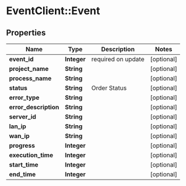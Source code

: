 # EventClient::Event

## Properties
Name | Type | Description | Notes
------------ | ------------- | ------------- | -------------
**event_id** | **Integer** | required on update | [optional] 
**project_name** | **String** |  | [optional] 
**process_name** | **String** |  | [optional] 
**status** | **String** | Order Status | [optional] 
**error_type** | **String** |  | [optional] 
**error_description** | **String** |  | [optional] 
**server_id** | **String** |  | [optional] 
**lan_ip** | **String** |  | [optional] 
**wan_ip** | **String** |  | [optional] 
**progress** | **Integer** |  | [optional] 
**execution_time** | **Integer** |  | [optional] 
**start_time** | **Integer** |  | [optional] 
**end_time** | **Integer** |  | [optional] 



